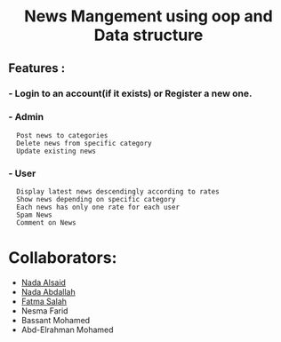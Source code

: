 <h1 align="center"> News Mangement using oop and Data structure </h1>

## Features :
  ### - Login to an account(if it exists) or Register a new one.
  ### - Admin
      Post news to categories
      Delete news from specific category
      Update existing news
  ### - User
      Display latest news descendingly according to rates
      Show news depending on specific category
      Each news has only one rate for each user 
      Spam News
      Comment on News  
# Collaborators:
- <a href="https://github.com/NadaAlsaid">Nada Alsaid</a><br>
- <a href="https://github.com/Nada-Abdallah">Nada Abdallah</a><br>
- <a href="https://github.com/Fatma-Salah-Saleh">Fatma Salah</a><br>
- Nesma Farid
- Bassant Mohamed
- Abd-Elrahman Mohamed
